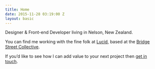 ```yaml
---
title: Home
date: 2015-11-28 03:19:00 Z
layout: basic
---
```


Designer & Front-end Developer living in Nelson, New Zealand.

You can find me working with the fine folk at [Lucid](http://www.lucid.co.nz/), based at the [Bridge Street Collective](http://www.bridgestreet.co.nz/).

If you’d like to see how I can add value to your next project then [get in touch](mailto:info@stewartknapman.com?subject=Let's%20do%20this!).